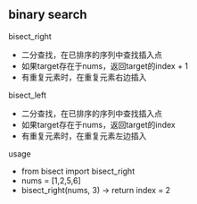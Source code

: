 ## binary search

bisect_right
* 二分查找，在已排序的序列中查找插入点
* 如果target存在于nums，返回target的index + 1
* 有重复元素时，在重复元素右边插入

bisect_left
* 二分查找，在已排序的序列中查找插入点
* 如果target存在于nums，返回target的index
* 有重复元素时，在重复元素左边插入

usage
* from bisect import bisect_right
* nums = [1,2,5,6]
* bisect_right(nums, 3) -> return index = 2
